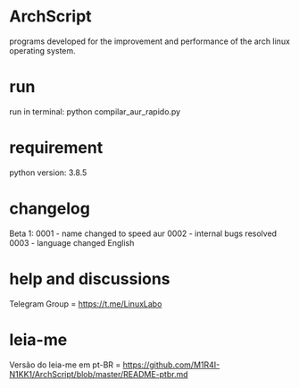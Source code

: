 # ArchScript
programs developed for the improvement and performance of the arch linux operating system.

# run
run in terminal: python compilar_aur_rapido.py

# requirement
python version: 3.8.5

# changelog
Beta 1:
      0001 - name changed to speed aur
      0002 - internal bugs resolved
      0003 - language changed English

# help and discussions
Telegram Group = https://t.me/LinuxLabo

# leia-me
Versão do leia-me em pt-BR = https://github.com/M1R4I-N1KK1/ArchScript/blob/master/README-ptbr.md
